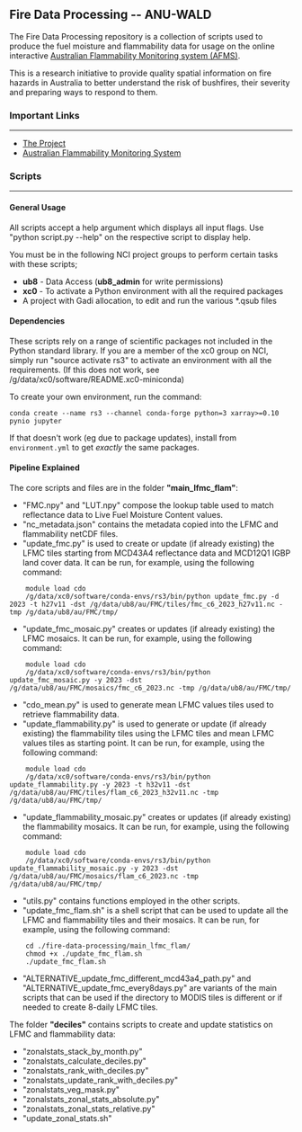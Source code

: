 ## Fire Data Processing -- ANU-WALD

The Fire Data Processing repository is a collection of scripts used to produce the fuel moisture and flammability data for usage on the online interactive [Australian Flammability Monitoring system (AFMS)](http://wenfo.org/afms/).

This is a research initiative to provide quality spatial information on fire hazards in Australia to better understand the risk of bushfires, their severity and preparing ways to respond to them.


### Important Links
---
* [The Project](http://www.bnhcrc.com.au/research/understanding-mitigating-hazards/255)
* [Australian Flammability Monitoring System](http://wenfo.org/afms/)


### Scripts
---

#### General Usage
All scripts accept a help argument which displays all input flags. Use "python script.py --help" on the respective script to display help.

You must be in the following NCI project groups to perform certain tasks with these scripts;

* **ub8** - Data Access (**ub8_admin** for write permissions)
* **xc0** - To activate a Python environment with all the required packages
* A project with Gadi allocation, to edit and run the various \*.qsub files


#### Dependencies
These scripts rely on a range of scientific packages not included in the Python standard library.
If you are a member of the xc0 group on NCI, simply run "source activate rs3" to activate an environment with all the requirements.
(If this does not work, see /g/data/xc0/software/README.xc0-miniconda)

To create your own environment, run the command:

    conda create --name rs3 --channel conda-forge python=3 xarray>=0.10 pynio jupyter

If that doesn't work (eg due to package updates), install from `environment.yml` to get *exactly* the same packages.


#### Pipeline Explained
The core scripts and files are in the folder **"main\_lfmc\_flam"**:
* "FMC.npy" and "LUT.npy" compose the lookup table used to match reflectance data to Live Fuel Moisture Content values.
* "nc_metadata.json" contains the metadata copied into the LFMC and flammability netCDF files.
* "update\_fmc.py" is used to create or update (if already existing) the LFMC tiles starting from MCD43A4 reflectance data and MCD12Q1 IGBP land cover data. It can be run, for example, using the following command:
```
    module load cdo
    /g/data/xc0/software/conda-envs/rs3/bin/python update_fmc.py -d 2023 -t h27v11 -dst /g/data/ub8/au/FMC/tiles/fmc_c6_2023_h27v11.nc -tmp /g/data/ub8/au/FMC/tmp/
```
* "update\_fmc\_mosaic.py" creates or updates (if already existing) the LFMC mosaics. It can be run, for example, using the following command:
```
    module load cdo
    /g/data/xc0/software/conda-envs/rs3/bin/python update_fmc_mosaic.py -y 2023 -dst /g/data/ub8/au/FMC/mosaics/fmc_c6_2023.nc -tmp /g/data/ub8/au/FMC/tmp/
```
* "cdo_mean.py" is used to generate mean LFMC values tiles used to retrieve flammability data.
* "update\_flammability.py" is used to generate or update (if already existing) the flammability tiles using the LFMC tiles and mean LFMC values tiles as starting point. It can be run, for example, using the following command:
```
    module load cdo
    /g/data/xc0/software/conda-envs/rs3/bin/python update_flammability.py -y 2023 -t h32v11 -dst /g/data/ub8/au/FMC/tiles/flam_c6_2023_h32v11.nc -tmp /g/data/ub8/au/FMC/tmp/
```
* "update\_flammability\_mosaic.py" creates or updates (if already existing) the flammability mosaics. It can be run, for example, using the following command:
```
    module load cdo
    /g/data/xc0/software/conda-envs/rs3/bin/python update_flammability_mosaic.py -y 2023 -dst /g/data/ub8/au/FMC/mosaics/flam_c6_2023.nc -tmp /g/data/ub8/au/FMC/tmp/
```
* "utils.py" contains functions employed in the other scripts.
* "update\_fmc\_flam.sh" is a shell script that can be used to update all the LFMC and flammability tiles and their mosaics. It can be run, for example, using the following command:
```
    cd ./fire-data-processing/main_lfmc_flam/
    chmod +x ./update_fmc_flam.sh
    ./update_fmc_flam.sh
```
* "ALTERNATIVE\_update\_fmc\_different\_mcd43a4\_path.py" and "ALTERNATIVE\_update\_fmc\_every8days.py" are variants of the main scripts that can be used if the directory to MODIS tiles is different or if needed to create 8-daily LFMC tiles.


The folder **"deciles"** contains scripts to create and update statistics on LFMC and flammability data:
* "zonalstats\_stack\_by\_month.py" 
* "zonalstats\_calculate\_deciles.py"
* "zonalstats\_rank\_with\_deciles.py"
* "zonalstats\_update\_rank\_with\_deciles.py"
* "zonalstats\_veg\_mask.py"
* "zonalstats\_zonal\_stats\_absolute.py"
* "zonalstats\_zonal\_stats\_relative.py"
* "update\_zonal\_stats.sh"



